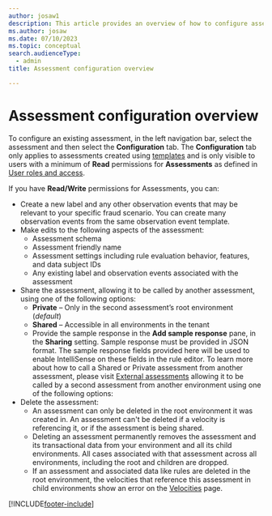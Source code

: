 ```yaml
---
author: josaw1
description: This article provides an overview of how to configure assessments in Fraud Protection.
ms.author: josaw
ms.date: 07/10/2023
ms.topic: conceptual
search.audienceType:
  - admin
title: Assessment configuration overview

---
```


# Assessment configuration overview

To configure an existing assessment, in the left navigation bar, select the assessment and then select the **Configuration** tab. The **Configuration** tab only applies to assessments created using [templates](assessment-create-new.md#template) and is only visible to users with a minimum of **Read** permissions for **Assessments** as defined in [User roles and access](user-roles-access.md).

If you have **Read/Write** permissions for Assessments, you can:

- Create a new label and any other observation events that may be relevant to your specific fraud scenario. You can create many observation events from the same observation event template.
- Make edits to the following aspects of the assessment:
  - Assessment schema
  - Assessment friendly name
  - Assessment settings including rule evaluation behavior, features, and data subject IDs
  - Any existing label and observation events associated with the assessment
- Share the assessment, allowing it to be called by another assessment, using one of the following options:
  - **Private** – Only in the second assessment’s root environment (_default_)
  - **Shared** – Accessible in all environments in the tenant
  - Provide the sample response in the **Add sample response** pane, in the **Sharing** setting. Sample response must be provided in JSON format. The sample response fields provided here will be used to enable IntelliSense on these fields in the rule editor.  To learn more about how to call a Shared or Private assessment from another assessment, please visit [External assessments](external-assessments.md)
allowing it to be called by a second assessment from another environment using one of the following options:
- Delete the assessment:
  - An assessment can only be deleted in the root environment it was created in. An assessment can't be deleted if a velocity is referencing it, or if the assessment is being shared.
  - Deleting an assessment permanently removes the assessment and its transactional data from your environment and all its child environments. All cases associated with that assessment across all environments, including the root and children are dropped.
  - If an assessment and associated data like rules are deleted in the root environment, the velocities that reference this assessment in child environments show an error on the [Velocities](velocities.md) page. 


[!INCLUDE[footer-include](includes/footer-banner.md)]
